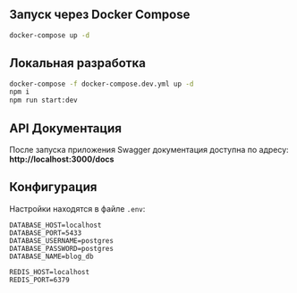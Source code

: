 ## Запуск через Docker Compose

```bash
docker-compose up -d
```

## Локальная разработка

```bash
docker-compose -f docker-compose.dev.yml up -d
npm i
npm run start:dev
```

## API Документация

После запуска приложения Swagger документация доступна по адресу:
**http://localhost:3000/docs**

## Конфигурация

Настройки находятся в файле `.env`:

```env
DATABASE_HOST=localhost
DATABASE_PORT=5433
DATABASE_USERNAME=postgres
DATABASE_PASSWORD=postgres
DATABASE_NAME=blog_db

REDIS_HOST=localhost
REDIS_PORT=6379
```
